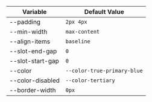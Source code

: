 | Variable         | Default Value                |
| ---------------- | ---------------------------- |
| --padding        | `2px 4px`                    |
| --min-width      | `max-content`                |
| --align-items    | `baseline`                   |
| --slot-end-gap   | `0`                          |
| --slot-start-gap | `0`                          |
| --color          | `--color-true-primary-blue` |
| --color-disabled | `--color-tertiary`           |
| --border-width   | `0px`                        |
